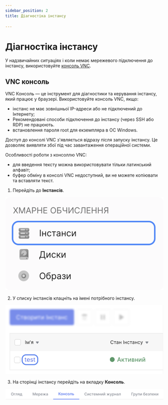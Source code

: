 ```yaml
---
sidebar_position: 2
title: Діагностіка інстансу

---
```


# Діагностіка інстансу

У надзвичайних ситуаціях і коли немає мережевого підключення до інстансу, використовуйте [консоль VNC](/ua/control-panel/cloud-platform/instances/diagnostics-instance#vnc-консоль).

## VNC консоль

VNC Консоль — це інструмент для діагностики та керування інстансу, який працює у браузері. 
Використовуйте консоль VNC, якщо:

- інстанс не має зовнішньої IP-адреси або не підключений до Інтернету;
- Рекомендовані способи підключення до інстансу (через SSH або RDP) не працюють.
- встановлення пароля root для екземпляра в ОС Windows.

Доступ до консолі VNC з'являється відразу після запуску інстансу. Це дозволяє виявляти збої під час завантаження операційної системи.

Особливості роботи з консоллю VNC:

- для введення тексту можна використовувати тільки латинський алфавіт;
- буфер обміну в консолі VNC недоступний, ви не можете копіювати та вставляти текст.

1. Перейдіть до **Інстансів**.

![](../img/ic-instance-1-ua.svg)

2. У списку інстансів клацніть на імені потрібного інстансу.

![](./img/ic-instance-2-ua.svg)

3. На сторінці інстансу перейдіть на вкладку **Консоль**.

![](./img/ic-instance-3-ua.svg)